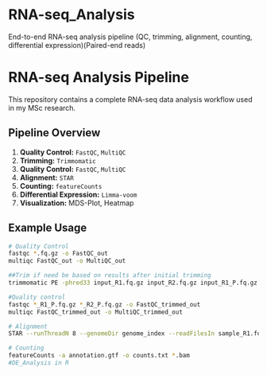 # RNA-seq_Analysis
End-to-end RNA-seq analysis pipeline (QC, trimming, alignment, counting, differential expression)(Paired-end reads)

# RNA-seq Analysis Pipeline

This repository contains a complete RNA-seq data analysis workflow used in my MSc research.

## Pipeline Overview
1. **Quality Control:** `FastQC`, `MultiQC`
2. **Trimming:** `Trimmomatic`
3. **Quality Control:** `FastQC`, `MultiQC`
4. **Alignment:** `STAR`
5. **Counting:** `featureCounts`
6. **Differential Expression:** `Limma-voom`
7. **Visualization:** MDS-Plot, Heatmap

## Example Usage
```bash
# Quality Control
fastqc *.fq.gz -o FastQC_out
multiqc FastQC_out -o MultiQC_out

##Trim if need be based on results after initial trimming
trimmomatic PE -phred33 input_R1.fq.gz input_R2.fq.gz input_R1_P.fq.gz input_R1_U.fq.gz input_R2_P.fq.gz input_R2_U.fq.gz HEADCROP:10 SLIDINGWINDOW:3:20 MINLEN:20

#Quality control
fastqc *_R1_P.fq.gz *_R2_P.fq.gz -o FastQC_trimmed_out
multiqc FastQC_trimmed_out -o MultiQC_trimmed_out

# Alignment
STAR --runThreadN 8 --genomeDir genome_index --readFilesIn sample_R1.fq.gz sample_R2.fq.gz --readFilesCommand zcat --outFileNamePrefix sample_

# Counting
featureCounts -a annotation.gtf -o counts.txt *.bam
#DE_Analysis in R
